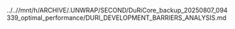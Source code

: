 ../..//mnt/h/ARCHIVE/.UNWRAP/SECOND/DuRiCore_backup_20250807_094339_optimal_performance/DURI_DEVELOPMENT_BARRIERS_ANALYSIS.md
